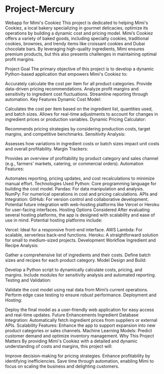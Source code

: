 # Project-Mercury
Webapp for Mimi's Cookiez
This project is dedicated to helping Mimi's Cookiez, a local bakery specializing in gourmet delicacies, optimize its operations by building a dynamic cost and pricing model. Mimi’s Cookiez offers a variety of baked goods, including specialty cookies, traditional cookies, brownies, and trendy items like croissant cookies and Dubai chocolate bars. By leveraging high-quality ingredients, Mimi ensures premium products, but this also presents challenges in maintaining optimal profit margins.

Project Goal
The primary objective of this project is to develop a dynamic Python-based application that empowers Mimi's Cookiez to:

Accurately calculate the cost per item for all product categories.
Provide data-driven pricing recommendations.
Analyze profit margins and sensitivity to ingredient cost fluctuations.
Streamline reporting through automation.
Key Features
Dynamic Cost Model:

Calculates the cost per item based on the ingredient list, quantities used, and batch sizes.
Allows for real-time adjustments to account for changes in ingredient prices or production variables.
Dynamic Pricing Calculator:

Recommends pricing strategies by considering production costs, target margins, and competitive benchmarks.
Sensitivity Analysis:

Assesses how variations in ingredient costs or batch sizes impact unit costs and overall profitability.
Margin Trackers:

Provides an overview of profitability by product category and sales channel (e.g., farmers' markets, catering, or commercial orders).
Automation Features:

Automates reporting, pricing updates, and cost recalculations to minimize manual effort.
Technologies Used
Python: Core programming language for building the cost model.
Pandas: For data manipulation and analysis.
NumPy: For numerical operations in cost and pricing calculations.
APIs and Integration:
GitHub: For version control and collaborative development.
Potential future integration with web-hosting platforms like Vercel or Heroku for user-facing interfaces.
Hosting Options Considered
After evaluating several hosting platforms, the app is designed with scalability and ease of use in mind. Potential hosting platforms include:

Vercel: Ideal for a responsive front-end interface.
AWS Lambda: For scalable, serverless back-end functions.
Heroku: A straightforward solution for small to medium-sized projects.
Development Workflow
Ingredient and Recipe Analysis:

Gather a comprehensive list of ingredients and their costs.
Define batch sizes and recipes for each product category.
Model Design and Build:

Develop a Python script to dynamically calculate costs, pricing, and margins.
Include modules for sensitivity analysis and automated reporting.
Testing and Validation:

Validate the cost model using real data from Mimi’s current operations.
Perform edge case testing to ensure robust performance.
Deployment and Hosting:

Deploy the final model as a user-friendly web application for easy access and real-time updates.
Future Enhancements
Ingredient Database Integration: Automatically fetch ingredient prices from suppliers or external APIs.
Scalability Features: Enhance the app to support expansion into new product categories or sales channels.
Machine Learning Models: Predict customer demand and optimize inventory management.
Why This Project Matters
By providing Mimi's Cookiez with a detailed and dynamic understanding of costs and margins, this project will:

Improve decision-making for pricing strategies.
Enhance profitability by identifying inefficiencies.
Save time through automation, enabling Mimi to focus on scaling the business and delighting customers.
